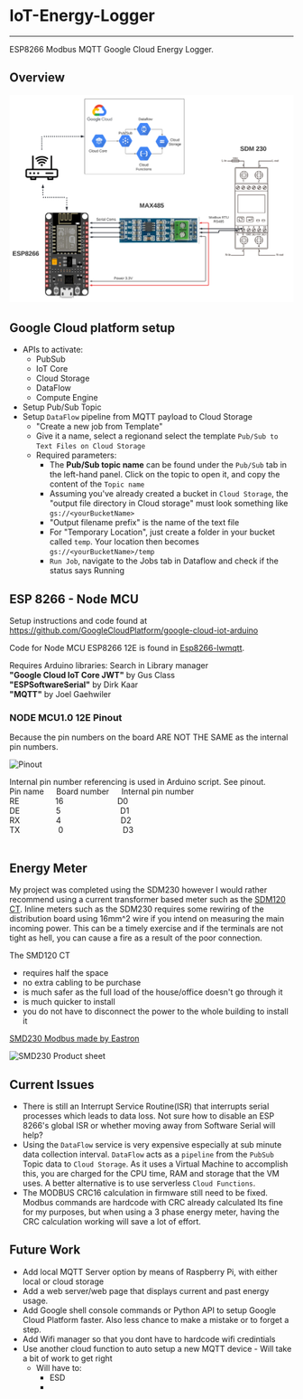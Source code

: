 # IoT-Energy-Logger

---
ESP8266 Modbus MQTT Google Cloud Energy Logger. 

## Overview
![Overvew diagram](./Datasheets/System%20Diagram.png)

## Google Cloud platform setup

- APIs to activate:
  - PubSub
  - IoT Core
  - Cloud Storage 
  - DataFlow
  - Compute Engine
- Setup Pub/Sub Topic 
- Setup `DataFlow` pipeline from MQTT payload to Cloud Storage
    - "Create a new job from Template"
    - Give it a name, select a regionand select the template `Pub/Sub to Text Files on Cloud Storage`
    - Required parameters:
      - The **Pub/Sub topic name** can be found under the `Pub/Sub` tab in the left-hand panel. Click on the topic to open it,
      and copy the content of the `Topic name`
      - Assuming you've already created a bucket in `Cloud Storage`, the "output file directory in Cloud storage" must look something like `gs://<yourBucketName>`
      - "Output filename prefix" is the name of the text file
      - For "Temporary Location", just create a folder in your bucket called `temp`. Your location then becomes 
      `gs://<yourBucketName>/temp`
      - `Run Job`, navigate to the Jobs tab in Dataflow and check if the status says Running
      
## ESP 8266 - Node MCU
Setup instructions and code found at https://github.com/GoogleCloudPlatform/google-cloud-iot-arduino

Code for Node MCU ESP8266 12E is found in [Esp8266-lwmqtt](https://github.com/Corne173/IoT_Energy_Logger/tree/master/Esp8266-lwmqtt).

Requires Arduino libraries: Search in Library manager <br>
**"Google Cloud IoT Core JWT"** by Gus Class    <br>
**"ESPSoftwareSerial"** by Dirk Kaar    <br>
**"MQTT"** by Joel Gaehwiler    <br>

### NODE MCU1.0 12E Pinout   
Because the pin numbers on the board ARE NOT THE SAME as the internal pin numbers.

![Pinout](https://i0.wp.com/randomnerdtutorials.com/wp-content/uploads/2019/05/ESP8266-NodeMCU-kit-12-E-pinout-gpio-pin.png?quality=100&strip=all&ssl=1)

Internal pin number referencing is used in Arduino script. See pinout.                              <br>
Pin name  &emsp;  Board number    &emsp;    Internal pin number                                                 <br>
RE &emsp;&emsp;&emsp;&emsp;       16 &emsp;&emsp;&emsp;&emsp;&emsp; &emsp;              D0                                                                  <br>
DE      &emsp;&emsp;&emsp;&emsp;    5     &emsp;&emsp;&emsp;&emsp;&emsp;&emsp;&emsp;              D1                                                                  <br>
RX   &emsp;&emsp;&emsp;&emsp;      4 &emsp;&emsp;&emsp;&emsp;&emsp;&emsp;&emsp;           D2                                                                  <br>
TX &emsp;&emsp;&emsp; &emsp;     0 &emsp;&emsp;&emsp;&emsp;&emsp;&emsp;&emsp;              D3             <br>
<br>




## Energy Meter

My project was completed using the SDM230 however I would rather recommend using a current transformer based meter such as the 
[SDM120 CT](https://www.aliexpress.com/item/4000107698147.html?spm=a2g0o.store_pc_allProduct.8148356.14.44d911e8DRQ5fK&pdp_npi=2%40dis%21ZAR%21ZAR%20459.88%21ZAR%20459.88%21%21%21%21%21%402103399116550308657151591efc12%2110000000279420919%21sh). 
Inline meters such as the SDM230 requires some rewiring of the distribution board using 16mm^2 wire if you intend on measuring
the main incoming power. This can be a timely exercise and if the terminals are not tight as hell, you can cause a fire as a result of 
the poor connection. 

The SMD120 CT
- requires half the space
- no extra cabling to be purchase
- is much safer as the full load of the house/office doesn't go through it
- is much quicker to install
- you do not have to disconnect the power to the whole building to install it


[SMD230 Modbus made by Eastron](https://www.aliexpress.com/item/32698830575.html?spm=a2g0o.productlist.0.0.799f2566qN7t5A&algo_pvid=e990826b-f171-4fc6-b30f-6c9e8352ca5d&algo_exp_id=e990826b-f171-4fc6-b30f-6c9e8352ca5d-2&pdp_ext_f=%7B%22sku_id%22%3A%2260671643988%22%7D&pdp_npi=2%40dis%21ZAR%21%21621.51%21621.51%21%21%21%21%402103399116544212040123485e3ca8%2160671643988%21sea)

<img alt="SMD230 Product sheet" src="https://ae01.alicdn.com/kf/HTB1MM.XKFXXXXX3XVXXq6xXFXXXj/201669291/HTB1MM.XKFXXXXX3XVXXq6xXFXXXj.jpg?size=136937&amp;height=1067&amp;width=1000&amp;hash=ccb6c38d63b40e63e373261727f7feaf" width="500"/>




## Current Issues 

- There is still an Interrupt Service Routine(ISR) that interrupts serial processes which leads to data loss. 
Not sure how to disable an ESP 8266's global ISR or whether moving away from Software Serial will help?
- Using the `DataFlow` service is very expensive especially at sub minute data collection interval. 
`DataFlow` acts as a `pipeline` from the `PubSub` Topic data to `Cloud Storage`.
As it uses a Virtual Machine to accomplish this, you are charged for the CPU time, RAM and storage that the VM uses.
A better alternative is to use serverless `Cloud Functions`.
- The MODBUS CRC16 calculation in firmware still need to be fixed. Modbus commands are hardcode with CRC already calculated
Its fine for my purposes, but when using a 3 phase energy meter, having the CRC calculation working will save a lot of effort.

## Future Work
- Add local MQTT Server option by means of Raspberry Pi, with either local or cloud storage
- Add a web server/web page that displays current and past energy usage. 
- Add Google shell console commands or Python API to setup Google Cloud Platform faster.
Also less chance to make a mistake or to forget a step.
- Add Wifi manager so that you dont have to hardcode wifi credintials
- Use another cloud function to auto setup a new MQTT device - Will take a bit of work to get right
  - Will have to:
    - ESD
    -      
